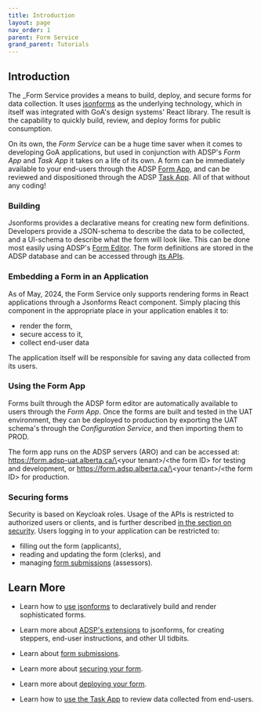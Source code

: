 ```yaml
---
title: Introduction
layout: page
nav_order: 1
parent: Form Service
grand_parent: Tutorials
---
```


## Introduction

The \_Form Service provides a means to build, deploy, and secure forms for data collection. It uses [jsonforms](https://jsonforms.io/) as the underlying technology, which in itself was integrated with GoA's design systems' React library. The result is the capability to quickly build, review, and deploy forms for public consumption.

On its own, the _Form Service_ can be a huge time saver when it comes to developing GoA applications, but used in conjunction with ADSP's _Form App_ and _Task App_ it takes on a life of its own. A form can be immediately available to your end-users through the ADSP [Form App](/adsp-monorepo/tutorials/form-service/form-app.html), and can be reviewed and dispositioned through the ADSP [Task App](/adsp-monorepo/tutorials/task-service/task-app.html). All of that without any coding!

### Building

Jsonforms provides a declarative means for creating new form definitions. Developers provide a JSON-schema to describe the data to be collected, and a UI-schema to describe what the form will look like. This can be done most easily using ADSP's [Form Editor](/adsp-monorepo/tutorials/form-service/building-forms.html). The form definitions are stored in the ADSP database and can be accessed through [its APIs](https://api.adsp-uat.alberta.ca/autotest/?urls.primaryName=Form%20service#).

### Embedding a Form in an Application

As of May, 2024, the Form Service only supports rendering forms in React applications through a Jsonforms React component. Simply placing this component in the appropriate place in your application enables it to:

- render the form,
- secure access to it,
- collect end-user data

The application itself will be responsible for saving any data collected from its users.

### Using the Form App

Forms built through the ADSP form editor are automatically available to users through the _Form App_. Once the forms are built and tested in the UAT environment, they can be deployed to production by exporting the UAT schema's through the _Configuration Service_, and then importing them to PROD.

The form app runs on the ADSP servers (ARO) and can be accessed at:
https://form.adsp-uat.alberta.ca/\<your tenant\>/\<the form ID\> for testing and development, or
https://form.adsp.alberta.ca/\<your tenant\>/\<the form ID\> for production.

### Securing forms

Security is based on Keycloak roles. Usage of the APIs is restricted to authorized users or clients, and is further described [in the section on security](/adsp-monorepo/tutorials/form-service/security.html). Users logging in to your application can be restricted to:

- filling out the form (applicants),
- reading and updating the form (clerks), and
- managing [form submissions](/adsp-monorepo/tutorials/form-service/form-submissions.html) (assessors).

## Learn More

- Learn how to [use jsonforms](https://jsonforms.io/) to declaratively build and render sophisticated forms.

- Learn more about [ADSP's extensions](/adsp-monorepo/tutorials/form-service/building-forms.html) to jsonforms, for creating steppers, end-user instructions, and other UI tidbits.

- Learn about [form submissions](/adsp-monorepo/tutorials/form-service/form-submissions.html).

- Learn more about [securing your form](/adsp-monorepo/tutorials/form-service/security.html).

- Learn more about [deploying your form](/adsp-monorepo/tutorials/form-service/form-app.html).

- Learn how to [use the Task App](/adsp-monorepo/tutorials/task-service/task-app.html) to review data collected from end-users.
